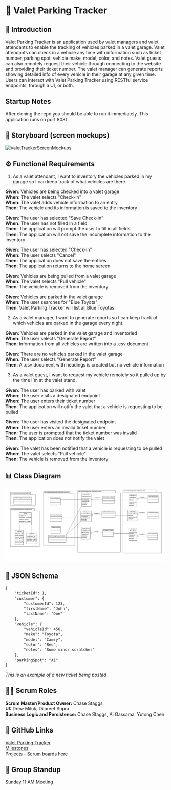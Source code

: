 # 🚗 Valet Parking Tracker

## 📝 Introduction

Valet Parking Tracker is an application used by valet managers and valet attendants to enable the tracking of vehicles parked in a valet garage. Valet attendants can check in a vehicle any time with information such as ticket number, parking spot, vehicle make, model, color, and notes. Valet guests can also remotely request their vehicle through connecting to the website and providing their ticket number.
The valet manager can generate reports showing detailed info of every vehicle in their garage at any given time.  
Users can interact with Valet Parking Tracker using RESTful service endpoints, through a UI, or both.

## Startup Notes

After cloning the repo you should be able to run it immediately. This application runs on port 8081.

## 🎨 Storyboard (screen mockups)
![ValetTrackerScreenMockups](https://github.com/user-attachments/assets/e35c5264-a649-43ff-a08b-16d9d8e4c7d2)
## ⚙️ Functional Requirements

1. As a valet attendant, I want to inventory the vehicles parked in my garage so I can keep track of what vehicles are there.

**Given**: Vehicles are being checked into a valet garage  
**When**: The valet selects "Check-in"  
**When**: The valet adds vehicle information to an entry  
**Then**: The vehicle and its information is saved to the inventory  

**Given**: The user has selected "Save Check-in"  
**When**: The user has not filled in a field  
**Then**: The application will prompt the user to fill in all fields  
**Then**: The application will not save the incomplete information to the inventory  

**Given**: The user has selected "Check-in"  
**When**: The user selects "Cancel"  
**Then**: The application does not save the entries  
**Then**: The application returns to the home screen 

**Given**: Vehicles are being pulled from a valet garage  
**When**: The valet selects "Pull vehicle"  
**Then**: The vehicle is removed from the inventory  

**Given**: Vehicles are parked in the valet garage  
**When**: The user searches for "Blue Toyota"  
**Then**: Valet Parking Tracker will list all Blue Toyotas  
 
2. As a valet manager, I want to generate reports so I can keep track of which vehicles are parked in the garage every night.  

**Given**: Vehicles are parked in the valet garage and inventoried  
**When**: The user selects "Generate Report"  
**Then**: Information from all vehicles are written into a .csv document  

**Given**: There are no vehicles parked in the valet garage  
**When**: The user selects "Generate Report"  
**Then**: A .csv document with headings is created but no vehicle information  

3. As a valet guest, I want to request my vehicle remotely so it pulled up by the time I'm at the valet stand. 

**Given**: The user has parked with valet  
**When**: The user visits a designated endpoint  
**When**: The user enters their ticket number  
**Then**: The application will notify the valet that a vehicle is requesting to be pulled  

**Given**: The user has visited the designated endpoint  
**When**: The user enters an invalid ticket number  
**Then**: The user is prompted that the ticket number was invalid  
**Then**: The application does not notify the valet  

**Given**: The valet has been notified that a vehicle is requesting to be pulled  
**When**: The valet selects "Pull vehicle"  
**Then**: The vehicle is removed from the inventory


## 📊 Class Diagram
![Class Diagram Valet Multiple Interfaces](assets/ValetParkingTracker.png)
## 🧾 JSON Schema

```
{
    "ticketId": 1,
    "customer": {
        "customerId": 123,
        "firstName": "John",
        "lastName": "Doe"
    },
    "vehicle": {
        "vehicleId": 456,
        "make": "Toyota",
        "model": "Camry",
        "color": "Red",
        "notes": "Some minor scratches"
    },
    "parkingSpot": "A1"
}
```
*This is an example of a new ticket being posted*

## 🧑‍💼 Scrum Roles

**Scrum Master/Product Owner:** Chase Staggs  
**UI:** Drew Miluk, Dilpreet Supra  
**Business Logic and Persistence:**  Chase Staggs, Al Gassama, Yutong Chen  

## 🔗 GitHub Links

[Valet Parking Tracker](https://github.com/whsiq/ValetParkingTracker)  
[Milestones](https://github.com/whsiq/ValetParkingTracker/milestones)  
[Projects - Scrum boards here](https://github.com/whsiq/ValetParkingTracker/projects?query=is%3Aopen)  

## 📅 Group Standup

[Sunday 11 AM Meeting](https://teams.microsoft.com/l/meetup-join/19%3ameeting_MWM1ZGNjMjItNzMxMy00ODhjLTkzMTYtMmNmMWRlZmQ2M2Y4%40thread.v2/0?context=%7b%22Tid%22%3a%22f5222e6c-5fc6-48eb-8f03-73db18203b63%22%2c%22Oid%22%3a%221ebcc31f-9695-44be-8146-6f4a36582b82%22%7d)
